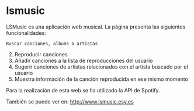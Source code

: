 # lsmusic
LSMusic es una aplicación web musical. La página presenta las siguientes funcionalidades:

	Buscar canciones, albums o artistas
2. Reproducir canciones
3. Añadir canciones a la lista de reproducciones del usuario
4. Sugerir canciones de artistas relacionados con el artista buscado por el usuario
5. Muestra información de la canción reproducida en ese mismo momento

Para la realización de esta web se ha utilizado la API de Spotify.

También se puede ver en: http://www.lsmusic.esy.es

